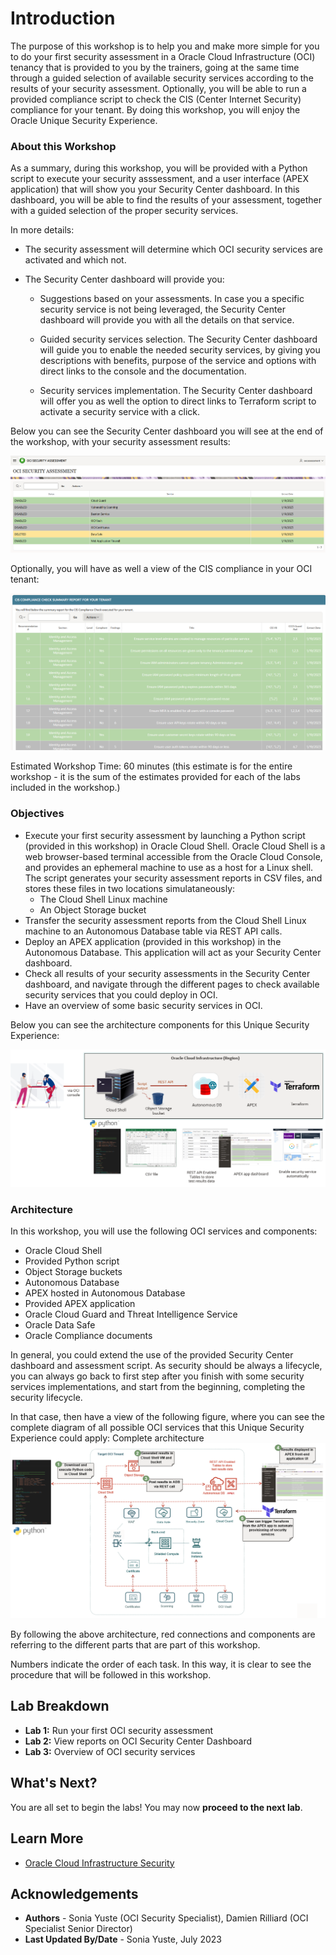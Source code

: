 # Introduction

The purpose of this workshop is to help you and make more simple for you to do your first security assessment in a Oracle Cloud Infrastructure (OCI) tenancy that is provided to you by the trainers, going at the same time through a guided selection of available security services according to the results of your security assessment. Optionally, you will be able to run a provided compliance script to check the CIS (Center Internet Security) compliance for your tenant. By doing this workshop, you will enjoy the Oracle Unique Security Experience.

### About this Workshop

As a summary, during this workshop, you will be provided with a Python script to execute your security asssessment, and a user interface (APEX application) that will show you your Security Center dashboard. In this dashboard, you will be able to find the results of your assessment, together with a guided selection of the proper security services. 

In more details: 

* The security assessment will determine which OCI security services are activated and which not. 
* The Security Center dashboard will provide you:

    * Suggestions based on your assessments. In case you a specific security service is not being leveraged, the Security Center dashboard will provide you with all the details on that service.

    * Guided security services selection. The Security Center dashboard will guide you to enable the needed security services, by giving you descriptions with benefits, purpose of the service and options with direct links to the console and the documentation.

    * Security services implementation. The Security Center dashboard will offer you as well the option to direct links to Terraform script to activate a security service with a click.


Below you can see the Security Center dashboard you will see at the end of the workshop, with your security assessment results:

![Security Center dashboard](./images/security-assessment.png "Security Center dashboard")

Optionally, you will have as well a view of the CIS compliance in your OCI tenant:

![Security Center dashboard and CIS](./images/cis-table.png "Security Center dashboard and CIS")

Estimated Workshop Time: 60 minutes (this estimate is for the entire workshop - it is the sum of the estimates provided for each of the labs included in the workshop.)


### Objectives

* Execute your first security assessment by launching a Python script (provided in this workshop) in Oracle Cloud Shell. Oracle Cloud Shell is a web browser-based terminal accessible from the Oracle Cloud Console, and provides an ephemeral machine to use as a host for a Linux shell. 
The script generates your security assessment reports in CSV files, and stores these files in two locations simulataneously:
  * The Cloud Shell Linux machine
  * An Object Storage bucket
* Transfer the security assessment reports from the Cloud Shell Linux machine to an Autonomous Database table via REST API calls.
* Deploy an APEX application (provided in this workshop) in the Autonomous Database. This application will act as your Security Center dashboard.
* Check all results of your security assessments in the Security Center dashboard, and navigate through the different pages to check available security services that you could deploy in OCI.
* Have an overview of some basic security services in OCI.

Below you can see the architecture components for this Unique Security Experience:

![Architecture components](./images/diagram.png "Architecture components")


### Architecture

In this workshop, you will use the following OCI services and components:

* Oracle Cloud Shell
* Provided Python script
* Object Storage buckets
* Autonomous Database
* APEX hosted in Autonomous Database
* Provided APEX application 
* Oracle Cloud Guard and Threat Intelligence Service
* Oracle Data Safe
* Oracle Compliance documents


In general, you could extend the use of the provided Security Center dashboard and assessment script. As security should be always a lifecycle, you can always go back to first step after you finish with some security services implementations, and start from the beginning, completing the security lifecycle.

In that case, then have a view of the following figure, where you can see the complete diagram of all possible OCI services that this Unique Security Experience could apply:
Complete architecture
![Complete architecture](./images/architecture-complete.png "")

By following the above architecture, red connections and components are referring to the different parts that are part of this workshop. 

Numbers indicate the order of each task. In this way, it is clear to see the procedure that will be followed in this workshop.

## Lab Breakdown

- **Lab 1:** Run your first OCI security assessment
- **Lab 2:** View reports on OCI Security Center Dashboard
- **Lab 3:** Overview of OCI security services


## What's Next?

  You are all set to begin the labs! You may now **proceed to the next lab**.


## Learn More

* [Oracle Cloud Infrastructure Security](https://www.oracle.com/security/)

## Acknowledgements
* **Authors** - Sonia Yuste (OCI Security Specialist), Damien Rilliard (OCI Specialist Senior Director)
* **Last Updated By/Date** - Sonia Yuste, July 2023


